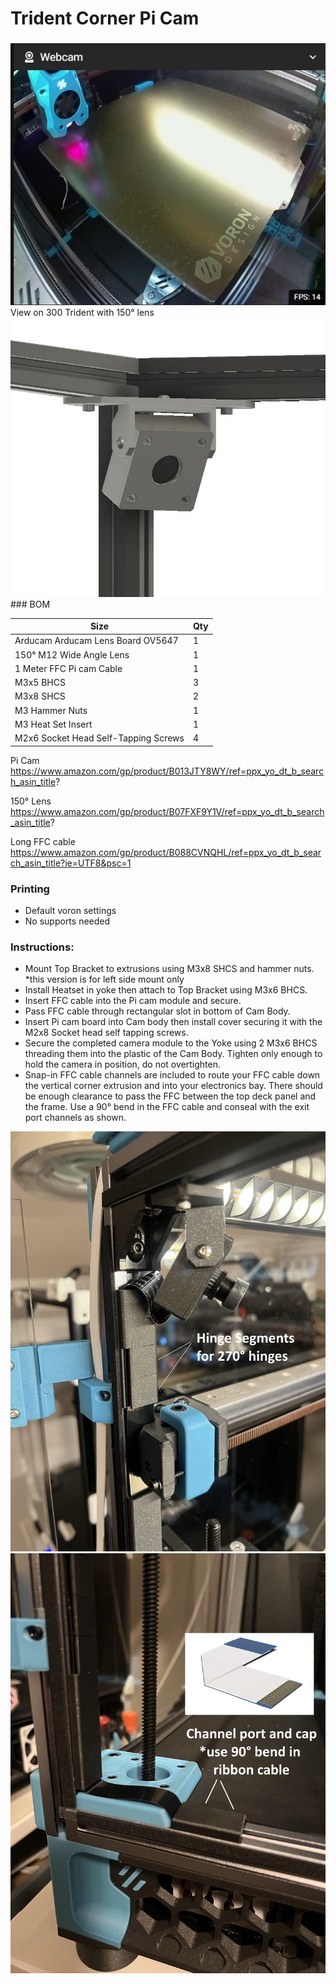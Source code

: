 # Trident Corner Pi Cam 
 ### 
<img src="./Images/TridentCam.jpg" width=600>
View on 300 Trident with 150° lens
<img src="./Images/Trident Cam Mount.jpg" width=600>
### BOM

Size | Qty
--- | ---
Arducam Arducam Lens Board OV5647    | 1
150° M12 Wide Angle Lens             | 1
1 Meter FFC Pi cam Cable             | 1
M3x5 BHCS                            | 3
M3x8 SHCS                            | 2
M3 Hammer Nuts                       | 1
M3 Heat Set Insert                   | 1
M2x6 Socket Head Self-Tapping Screws | 4

Pi Cam https://www.amazon.com/gp/product/B013JTY8WY/ref=ppx_yo_dt_b_search_asin_title?

150° Lens https://www.amazon.com/gp/product/B07FXF9Y1V/ref=ppx_yo_dt_b_search_asin_title?

Long FFC cable https://www.amazon.com/gp/product/B088CVNQHL/ref=ppx_yo_dt_b_search_asin_title?ie=UTF8&psc=1

### Printing
  * Default voron settings
  * No supports needed

### Instructions:

  * Mount Top Bracket to extrusions using M3x8 SHCS and hammer nuts. *this version is for left side mount only
  * Install Heatset in yoke then attach to Top Bracket using M3x6 BHCS. 
  * Insert FFC cable into the Pi cam module and secure. 
  * Pass FFC cable through rectangular slot in bottom of Cam Body. 
  * Insert Pi cam board into Cam body then install cover securing it with the M2x8 Socket head self tapping screws. 
  * Secure the completed camera module to the Yoke using 2 M3x6 BHCS threading them into the plastic of the Cam Body. Tighten only enough to hold the camera in      position, do not overtighten. 
  * Snap-in FFC cable channels are included to route your FFC cable down the vertical corner extrusion and into your electronics bay. There should be enough clearance to pass the FFC between the top deck panel and the frame. Use a 90° bend in the FFC cable and conseal with the exit port channels as shown. 
 
<img src="./Images/Main.jpg" width=600>

<img src="./Images/Exit_Port.jpg" width=600>


